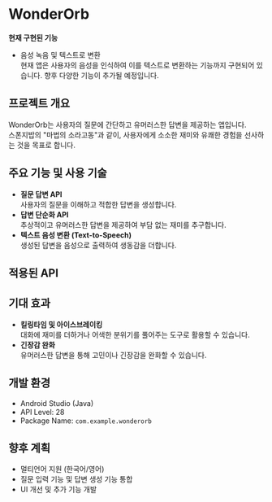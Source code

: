 # WonderOrb


**현재 구현된 기능**  
- 음성 녹음 및 텍스트로 변환  
  현재 앱은 사용자의 음성을 인식하여 이를 텍스트로 변환하는 기능까지 구현되어 있습니다. 향후 다양한 기능이 추가될 예정입니다.

## 프로젝트 개요  
WonderOrb는 사용자의 질문에 간단하고 유머러스한 답변을 제공하는 앱입니다.  
스폰지밥의 "마법의 소라고동"과 같이, 사용자에게 소소한 재미와 유쾌한 경험을 선사하는 것을 목표로 합니다.

## 주요 기능 및 사용 기술  
- **질문 답변 API**  
  사용자의 질문을 이해하고 적합한 답변을 생성합니다.  
- **답변 단순화 API**  
  추상적이고 유머러스한 답변을 제공하여 부담 없는 재미를 추구합니다.  
- **텍스트 음성 변환 (Text-to-Speech)**  
  생성된 답변을 음성으로 출력하여 생동감을 더합니다.  

## 적용된 API  


## 기대 효과  
- **킬링타임 및 아이스브레이킹**  
  대화에 재미를 더하거나 어색한 분위기를 풀어주는 도구로 활용할 수 있습니다.  
- **긴장감 완화**  
  유머러스한 답변을 통해 고민이나 긴장감을 완화할 수 있습니다.  

## 개발 환경  
- Android Studio (Java)  
- API Level: 28  
- Package Name: `com.example.wonderorb`  

## 향후 계획  
- 멀티언어 지원 (한국어/영어)  
- 질문 입력 기능 및 답변 생성 기능 통합  
- UI 개선 및 추가 기능 개발  
